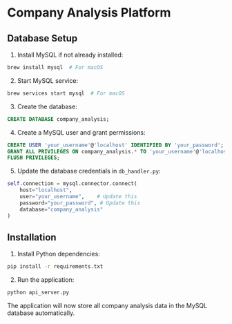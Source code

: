 # Company Analysis Platform

## Database Setup

1. Install MySQL if not already installed:
```bash
brew install mysql  # For macOS
```

2. Start MySQL service:
```bash
brew services start mysql  # For macOS
```

3. Create the database:
```sql
CREATE DATABASE company_analysis;
```

4. Create a MySQL user and grant permissions:
```sql
CREATE USER 'your_username'@'localhost' IDENTIFIED BY 'your_password';
GRANT ALL PRIVILEGES ON company_analysis.* TO 'your_username'@'localhost';
FLUSH PRIVILEGES;
```

5. Update the database credentials in `db_handler.py`:
```python
self.connection = mysql.connector.connect(
    host="localhost",
    user="your_username",    # Update this
    password="your_password", # Update this
    database="company_analysis"
)
```

## Installation

1. Install Python dependencies:
```bash
pip install -r requirements.txt
```

2. Run the application:
```bash
python api_server.py
```

The application will now store all company analysis data in the MySQL database automatically.